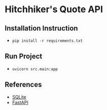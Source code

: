 # Hitchhiker's Quote API

## Installation Instruction

- `pip install -r requirements.txt`

## Run Project

- `uvicorn src.main:app`

## References

- [SQLite](https://www.sqlite.org/download.html)
- [FastAPI](https://fastapi.tiangolo.com/)

